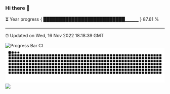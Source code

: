 ### Hi there 👋

⏳ Year progress { ██████████████████████████▁▁▁▁ } 87.61 %

---

⏰ Updated on Wed, 16 Nov 2022 18:18:39 GMT

![Progress Bar CI](https://github.com/liununu/liununu/workflows/Progress%20Bar%20CI/badge.svg)![](https://raw.githubusercontent.com/L1cardo/L1cardo/main/assets/github-contribution-grid-snake.svg)![](https://raw.githubusercontent.com/seesaws/seesaws/main/assets/github-contribution-grid-snake.svg)
